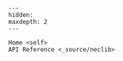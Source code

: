 ```{include} ../README.md
```

```{toctree}
---
hidden:
maxdepth: 2
---

Home <self>
API Reference <_source/neclib>
